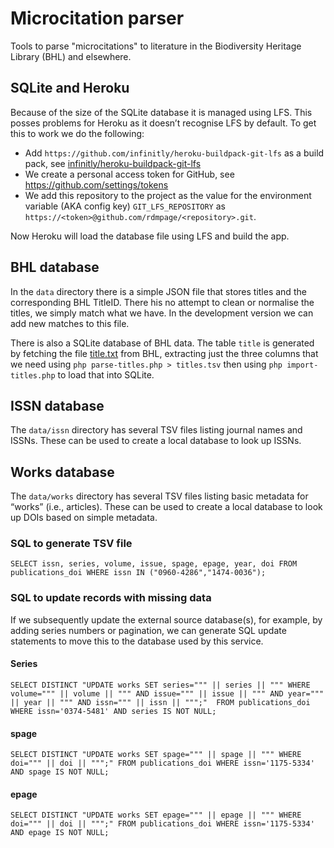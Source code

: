 # Microcitation parser


Tools to parse "microcitations" to literature in the Biodiversity Heritage Library (BHL) and elsewhere.

## SQLite and Heroku

Because of the size of the SQLite database it is managed using LFS. This posses problems for Heroku as it doesn’t recognise LFS by default. To get this to work we do the following:

- Add `https://github.com/infinitly/heroku-buildpack-git-lfs` as a build pack, see [infinitly/heroku-buildpack-git-lfs](https://github.com/infinitly/heroku-buildpack-git-lfs)
- We create a personal access token for GitHub, see https://github.com/settings/tokens
- We add this repository to the project as the value for the environment variable (AKA config key) `GIT_LFS_REPOSITORY` as `https://<token>@github.com/rdmpage/<repository>.git`.

Now Heroku will load the database file using LFS and build the app.

## BHL database

In the `data` directory there is a simple JSON file that stores titles and the corresponding BHL TitleID. There his no attempt to clean or normalise the titles, we simply match what we have. In the development version we can add new matches to this file.

There is also a SQLite database of BHL data. The table `title` is generated by fetching the file [title.txt](https://www.biodiversitylibrary.org/data/hosted/title.txt) from BHL, extracting just the three columns that we need using `php parse-titles.php > titles.tsv` then using `php import-titles.php` to load that into SQLite.

## ISSN database

The `data/issn` directory has several TSV files listing journal names and ISSNs. These can be used to create a local database to look up ISSNs.

## Works database

The `data/works` directory has several TSV files listing basic metadata for “works” (i.e., articles). These can be used to create a local database to look up DOIs based on simple metadata.

### SQL to generate TSV file

```
SELECT issn, series, volume, issue, spage, epage, year, doi FROM publications_doi WHERE issn IN ("0960-4286","1474-0036");
```

### SQL to update records with missing data

If we subsequently update the external source database(s), for example, by adding series numbers or pagination, we can generate SQL update statements to move this to the database used by this service.

#### Series

```
SELECT DISTINCT "UPDATE works SET series=""" || series || """ WHERE volume=""" || volume || """ AND issue=""" || issue || """ AND year=""" || year || """ AND issn=""" || issn || """;"  FROM publications_doi WHERE issn='0374-5481' AND series IS NOT NULL;
```

#### spage

```
SELECT DISTINCT "UPDATE works SET spage=""" || spage || """ WHERE doi=""" || doi || """;" FROM publications_doi WHERE issn='1175-5334' AND spage IS NOT NULL;
```

#### epage

```
SELECT DISTINCT "UPDATE works SET epage=""" || epage || """ WHERE doi=""" || doi || """;" FROM publications_doi WHERE issn='1175-5334' AND epage IS NOT NULL;
```
